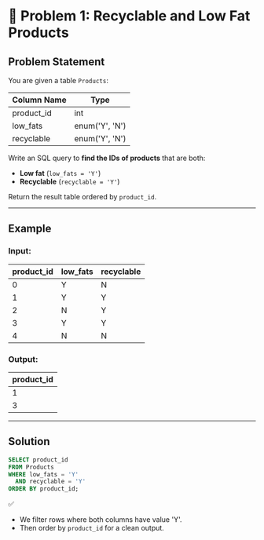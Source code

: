 # 📄 Problem 1: Recyclable and Low Fat Products

## Problem Statement

You are given a table `Products`:

| Column Name  | Type            |
|--------------|-----------------|
| product_id   | int              |
| low_fats     | enum('Y', 'N')   |
| recyclable   | enum('Y', 'N')   |

Write an SQL query to **find the IDs of products** that are both:
- **Low fat** (`low_fats = 'Y'`)
- **Recyclable** (`recyclable = 'Y'`)

Return the result table ordered by `product_id`.

---

## Example

### Input:

| product_id | low_fats | recyclable |
|------------|----------|------------|
| 0          | Y        | N          |
| 1          | Y        | Y          |
| 2          | N        | Y          |
| 3          | Y        | Y          |
| 4          | N        | N          |

### Output:

| product_id |
|------------|
| 1          |
| 3          |

---

## Solution

```sql
SELECT product_id
FROM Products
WHERE low_fats = 'Y'
  AND recyclable = 'Y'
ORDER BY product_id;
```

✅  
- We filter rows where both columns have value 'Y'.
- Then order by `product_id` for a clean output.